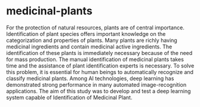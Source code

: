 # medicinal-plants
For the protection of natural resources, plants are of central importance. Identification of plant species offers important knowledge on the categorization and properties of plants. Many plants are richly having medicinal ingredients and contain medicinal active ingredients. The identification of these plants is immediately necessary because of the need for mass production. The manual identification of medicinal plants takes time and the assistance of plant identification experts is necessary. To solve this problem, it is essential for human beings to automatically recognize and classify medicinal plants. Among AI technologies, deep learning has demonstrated strong performance in many automated image-recognition applications. The aim of this study was to develop and test a deep learning system capable of Identification of Medicinal Plant.
